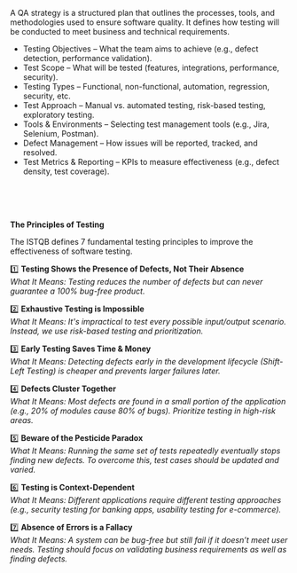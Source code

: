 A QA strategy is a structured plan that outlines the processes, tools, and methodologies used to ensure software quality. It defines how testing will be conducted to meet business and technical requirements.

- Testing Objectives – What the team aims to achieve (e.g., defect detection, performance validation). <br>
- Test Scope – What will be tested (features, integrations, performance, security). <br>
- Testing Types – Functional, non-functional, automation, regression, security, etc. <br>
- Test Approach – Manual vs. automated testing, risk-based testing, exploratory testing. <br>
- Tools & Environments – Selecting test management tools (e.g., Jira, Selenium, Postman). <br>
- Defect Management – How issues will be reported, tracked, and resolved.<br>
- Test Metrics & Reporting – KPIs to measure effectiveness (e.g., defect density, test coverage).<br>

<br>
<br>
<br>



**The Principles of Testing**

The ISTQB defines 7 fundamental testing principles to improve the effectiveness of software testing.

1️⃣ **Testing Shows the Presence of Defects, Not Their Absence**<br>
*What It Means: Testing reduces the number of defects but can never guarantee a 100% bug-free product.*

2️⃣ **Exhaustive Testing is Impossible**<br>
*What It Means: It's impractical to test every possible input/output scenario. Instead, we use risk-based testing and prioritization.*

3️⃣ **Early Testing Saves Time & Money**<br>
*What It Means: Detecting defects early in the development lifecycle (Shift-Left Testing) is cheaper and prevents larger failures later.*

4️⃣ **Defects Cluster Together** <br>
*What It Means: Most defects are found in a small portion of the application (e.g., 20% of modules cause 80% of bugs). Prioritize testing in high-risk areas.*

5️⃣ **Beware of the Pesticide Paradox**<br>
*What It Means: Running the same set of tests repeatedly eventually stops finding new defects. To overcome this, test cases should be updated and varied.*

6️⃣ **Testing is Context-Dependent**<br>
*What It Means: Different applications require different testing approaches (e.g., security testing for banking apps, usability testing for e-commerce).*

7️⃣ **Absence of Errors is a Fallacy**<br>
*What It Means: A system can be bug-free but still fail if it doesn’t meet user needs. Testing should focus on validating business requirements as well as finding defects.*
